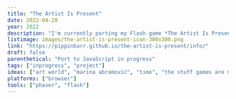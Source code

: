```yaml
---
title: "The Artist Is Present"
date: 2022-04-28
year: 2022
description: "I'm currently porting my Flash game *The Artist Is Present* from ActionScript 3.0 with Flixel over to JavaScript with Phaser 3. In the end it will be exactly the same, with the important difference that it will actually work in modern browsers."
listimage: images/the-artist-is-present-icon-300x300.png
link: "https://pippinbarr.github.io/the-artist-is-present/info/"
draft: false
parenthetical: "Port to JavaScript in progress"
tags: ["inprogress", "project"]
ideas: ["art world", "marina abramović", "time", "the stuff games are made of"]
platforms: ["browser"]
tools: ["phaser", "flash"]
---
```

